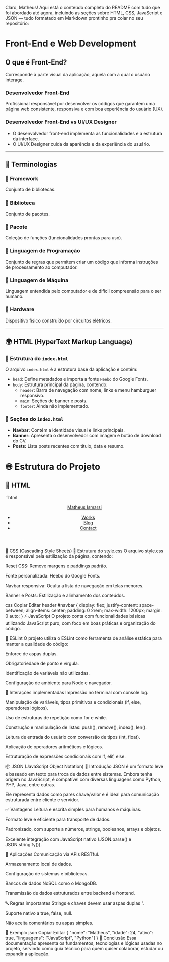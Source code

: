 Claro, Matheus! Aqui está o conteúdo completo do README com tudo que foi abordado até agora, incluindo as seções sobre HTML, CSS, JavaScript e JSON — tudo formatado em Markdown prontinho pra colar no seu repositório:

# Front-End e Web Development  

## O que é Front-End?  
Corresponde à parte visual da aplicação, aquela com a qual o usuário interage.  

### Desenvolvedor Front-End  
Profissional responsável por desenvolver os códigos que garantem uma página web consistente, responsiva e com boa experiência do usuário (UX).  

### Desenvolvedor Front-End vs UI/UX Designer  
- O desenvolvedor front-end implementa as funcionalidades e a estrutura da interface.  
- O UI/UX Designer cuida da aparência e da experiência do usuário.  

---

## 🔹 Terminologias  

### 📌 Framework  
Conjunto de bibliotecas.  

### 📌 Biblioteca  
Conjunto de pacotes.  

### 📌 Pacote  
Coleção de funções (funcionalidades prontas para uso).  

### 📌 Linguagem de Programação  
Conjunto de regras que permitem criar um código que informa instruções de processamento ao computador.  

### 📌 Linguagem de Máquina  
Linguagem entendida pelo computador e de difícil compreensão para o ser humano.  

### 📌 Hardware  
Dispositivo físico construído por circuitos elétricos.  

---

## 🌍 HTML (HyperText Markup Language)  

### 📌 Estrutura do `index.html`
O arquivo `index.html` é a estrutura base da aplicação e contém:
- `head`: Define metadados e importa a fonte `Heebo` do Google Fonts.
- `body`: Estrutura principal da página, contendo:
  - `header`: Barra de navegação com nome, links e menu hamburguer responsivo.
  - `main`: Seções de banner e posts.
  - `footer`: Ainda não implementado.

### 📌 Seções do `index.html`
- **Navbar:** Contém a identidade visual e links principais.
- **Banner:** Apresenta o desenvolvedor com imagem e botão de download do CV.
- **Posts:** Lista posts recentes com título, data e resumo.

# 🌐 Estrutura do Projeto

## 📁 HTML

``html
<header>
  <nav id="navbar">
    <a href="#" class="nav_brand">Matheus Ismarsi</a>
    <ul class="nav_list">
      <li class="nav_item"><a href="#">Works</a></li>
      <li class="nav_item"><a href="#">Blog</a></li>
      <li class="nav_item"><a href="#">Contact</a></li>
    </ul>
  </nav>
</header>
🎨 CSS (Cascading Style Sheets)
📌 Estrutura do style.css
O arquivo style.css é responsável pela estilização da página, contendo:

Reset CSS: Remove margens e paddings padrão.

Fonte personalizada: Heebo do Google Fonts.

Navbar responsiva: Oculta a lista de navegação em telas menores.

Banner e Posts: Estilização e alinhamento dos conteúdos.

css
Copiar
Editar
header #navbar {
  display: flex;
  justify-content: space-between;
  align-items: center;
  padding: 0 2rem;
  max-width: 1200px;
  margin: 0 auto;
}
⚡ JavaScript
O projeto conta com funcionalidades básicas utilizando JavaScript puro, com foco em boas práticas e organização do código.

📌 ESLint
O projeto utiliza o ESLint como ferramenta de análise estática para manter a qualidade do código:

Enforce de aspas duplas.

Obrigatoriedade de ponto e vírgula.

Identificação de variáveis não utilizadas.

Configuração de ambiente para Node e navegador.

📌 Interações implementadas
Impressão no terminal com console.log.

Manipulação de variáveis, tipos primitivos e condicionais (if, else, operadores lógicos).

Uso de estruturas de repetição como for e while.

Construção e manipulação de listas: push(), remove(), index(), len().

Leitura de entrada do usuário com conversão de tipos (int, float).

Aplicação de operadores aritméticos e lógicos.

Estruturação de expressões condicionais com if, elif, else.

📦 JSON (JavaScript Object Notation)
📘 Introdução
JSON é um formato leve e baseado em texto para troca de dados entre sistemas. Embora tenha origem no JavaScript, é compatível com diversas linguagens como Python, PHP, Java, entre outras.

Ele representa dados como pares chave/valor e é ideal para comunicação estruturada entre cliente e servidor.

✅ Vantagens
Leitura e escrita simples para humanos e máquinas.

Formato leve e eficiente para transporte de dados.

Padronizado, com suporte a números, strings, booleanos, arrays e objetos.

Excelente integração com JavaScript nativo (JSON.parse() e JSON.stringify()).

🚀 Aplicações
Comunicação via APIs RESTful.

Armazenamento local de dados.

Configuração de sistemas e bibliotecas.

Bancos de dados NoSQL como o MongoDB.

Transmissão de dados estruturados entre backend e frontend.

🔤 Regras importantes
Strings e chaves devem usar aspas duplas ".

Suporte nativo a true, false, null.

Não aceita comentários ou aspas simples.

🧠 Exemplo
json
Copiar
Editar
{
  "nome": "Matheus",
  "idade": 24,
  "ativo": true,
  "linguagens": ["JavaScript", "Python"]
}
📖 Conclusão
Essa documentação apresenta os fundamentos, tecnologias e lógicas usadas no projeto, servindo como guia técnico para quem quiser colaborar, estudar ou expandir a aplicação.
